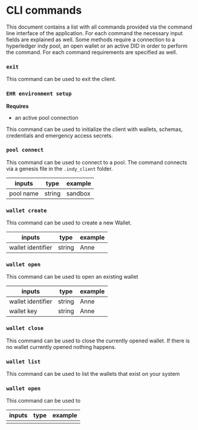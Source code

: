 # CLI commands
This document contains a list with all commands provided via the command line interface of the application. For each command the necessary input fields are explained as well. Some methods require a connection to a hyperledger indy pool, an open wallet or an active DID in order to perform the command. For each command requirements are specified as well.

### `exit`
This command can be used to exit the client.

### `EHR environment setup`
**Requires**
- an active pool connection

This command can be used to initialize the client with wallets, schemas, credentials and emergency access secrets.

### `pool connect`
This command can be used to connect to a pool. The command connects via a genesis file in the `.indy_client` folder.

| inputs | type | example |
| ------ | ------ | ------- |
| pool name| string | sandbox |

### `wallet create`
This command can be used to create a new Wallet.

| inputs | type | example |
| ------ | ------ | ------- |
| wallet identifier | string | Anne |

### `wallet open`
This command can be used to open an existing wallet

| inputs | type | example |
| ------ | ------ | ------- |
| wallet identifier| string | Anne |
| wallet key | string | Anne |

### `wallet close`
This command can be used to close the currently opened wallet. If there is no wallet currently opened nothing happens.

### `wallet list`
This command can be used to list the wallets that exist on your system

### `wallet open`
This command can be used to

| inputs | type | example |
| ------ | ------ | ------- |
| | | |
